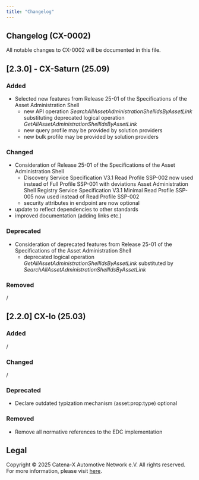 ```yaml
---
title: "Changelog"
---
```


## Changelog (CX-0002)

All notable changes to CX-0002 will be documented in this file.

## [2.3.0] - CX-Saturn (25.09)

### Added

- Selected new features from Release 25-01 of the Specifications of the Asset Administration Shell
  - new API operation *SearchAllAssetAdministrationShellIdsByAssetLink* substituting deprecated logical operation *GetAllAssetAdministrationShellIdsByAssetLink*
  - new query profile may be provided by solution providers
  - new bulk profile may be provided by solution providers

### Changed

- Consideration of Release 25-01 of the Specifications of the Asset Administration Shell
  - Discovery Service Specification V3.1 Read Profile SSP-002 now used instead of Full Profile SSP-001 with deviations Asset Administration Shell Registry Service Specification V3.1 Minimal Read Profile SSP-005 now used instead of Read Profile SSP-002
  - security attributes in endpoint are now optional
- update to reflect dependencies to other standards
- improved documentation (adding links etc.)

### Deprecated

- Consideration of deprecated features from Release 25-01 of the Specifications of the Asset Administration Shell
  - deprecated logical operation *GetAllAssetAdministrationShellIdsByAssetLink* substituted by *SearchAllAssetAdministrationShellIdsByAssetLink*

### Removed

/

## [2.2.0] CX-Io (25.03)

### Added

/

### Changed

/

### Deprecated

- Declare outdated typization mechanism (asset:prop:type) optional

### Removed

- Remove all normative references to the EDC implementation

## Legal

Copyright © 2025 Catena-X Automotive Network e.V. All rights reserved. For more information, please visit [here](/copyright).
